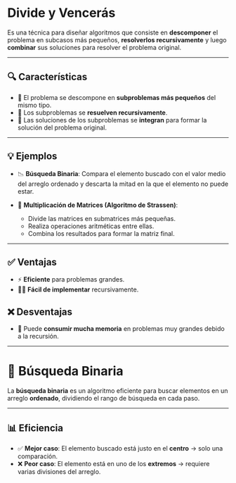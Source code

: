 # Divide y Vencerás

Es una técnica para diseñar algoritmos que consiste en **descomponer** el problema en subcasos más pequeños, **resolverlos recursivamente** y luego **combinar** sus soluciones para resolver el problema original.

---

## 🔍 Características
- 🧩 El problema se descompone en **subproblemas más pequeños** del mismo tipo.
- 🔁 Los subproblemas se **resuelven recursivamente**.
- 🧠 Las soluciones de los subproblemas se **integran** para formar la solución del problema original.

---

## 💡 Ejemplos
- 📉 **Búsqueda Binaria**: Compara el elemento buscado con el valor medio del arreglo ordenado y descarta la mitad en la que el elemento no puede estar.
  
- 🧮 **Multiplicación de Matrices (Algoritmo de Strassen)**: 
  - Divide las matrices en submatrices más pequeñas.
  - Realiza operaciones aritméticas entre ellas.
  - Combina los resultados para formar la matriz final.

---

## ✅ Ventajas
- ⚡ **Eficiente** para problemas grandes.
- 👨‍💻 **Fácil de implementar** recursivamente.

## ❌ Desventajas
- 💾 Puede **consumir mucha memoria** en problemas muy grandes debido a la recursión.

---

# 🔎 Búsqueda Binaria

La **búsqueda binaria** es un algoritmo eficiente para buscar elementos en un arreglo **ordenado**, dividiendo el rango de búsqueda en cada paso.

---

## 📊 Eficiencia
- ✅ **Mejor caso**: El elemento buscado está justo en el **centro** → solo una comparación.
- ❌ **Peor caso**: El elemento está en uno de los **extremos** → requiere varias divisiones del arreglo.
